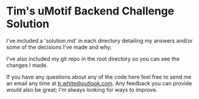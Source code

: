 # Tim's uMotif Backend Challenge Solution

I've included a 'solution.md' in each directory detailing my answers and/or some of the decisions I've made and why.

I've also included my git repo in the root directory so you can see the changes I made.

If you have any questions about any of the code here feel free to send me an email any time at tr.white@outlook.com. Any feedback you can provide would also be great; I'm always looking for ways to improve.